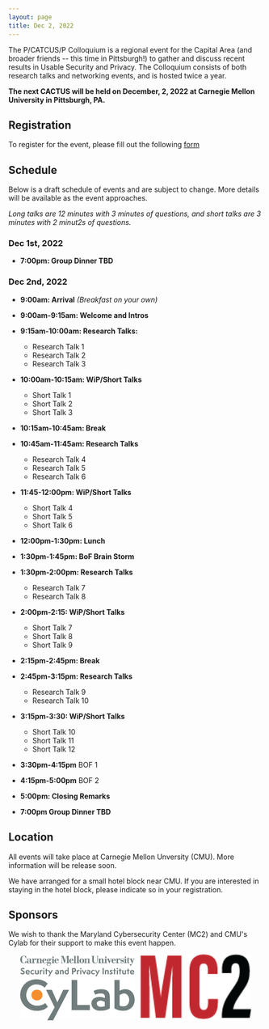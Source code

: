 ```yaml
---
layout: page
title: Dec 2, 2022
---
```


The P/CATCUS/P Colloquium is a regional event for the Capital Area (and broader friends -- this time in Pittsburgh!) to gather and discuss recent results in Usable Security and Privacy. The Colloquium consists of both research talks and networking events, and is hosted twice a year.

**The next CACTUS will be held on December, 2, 2022 at Carnegie Mellon University in Pittsburgh, PA.** 

## Registration

To register for the event, please fill out the following [form](https://docs.google.com/forms/d/e/1FAIpQLSfNqbWweLgGAIQiEFlxtJzrhChqi5U1M7C3GPnAP732fPgMtw/viewform?usp=sf_link)


## Schedule 

Below is a draft schedule of events and are subject to change. More details will be available as the event approaches.

*Long talks are 12 minutes with 3 minutes of questions, and short talks are 3 minutes with 2 minut2s of questions.*

### Dec 1st, 2022

* **7:00pm: Group Dinner TBD**

### Dec 2nd, 2022

* **9:00am: Arrival** *(Breakfast on your own)*

* **9:00am-9:15am: Welcome and Intros**

* **9:15am-10:00am: Research Talks:**
  * Research Talk 1
  * Research Talk 2
  * Research Talk 3
 
* **10:00am-10:15am: WiP/Short Talks**
  * Short Talk 1
  * Short Talk 2
  * Short Talk 3

* **10:15am-10:45am: Break**

* **10:45am-11:45am: Research Talks**
  * Research Talk 4
  * Research Talk 5
  * Research Talk 6
  
* **11:45-12:00pm: WiP/Short Talks**
  * Short Talk 4
  * Short Talk 5
  * Short Talk 6
  
* **12:00pm-1:30pm: Lunch**

* **1:30pm-1:45pm: BoF Brain Storm**

* **1:30pm-2:00pm: Research Talks**
  * Research Talk 7
  * Research Talk 8
  
* **2:00pm-2:15: WiP/Short Talks**
  * Short Talk 7
  * Short Talk 8
  * Short Talk 9

* **2:15pm-2:45pm: Break**

* **2:45pm-3:15pm: Research Talks**
  * Research Talk 9
  * Research Talk 10

* **3:15pm-3:30: WiP/Short Talks**
  * Short Talk 10
  * Short Talk 11
  * Short Talk 12


* **3:30pm-4:15pm** BOF 1

* **4:15pm-5:00pm** BOF 2

* **5:00pm: Closing Remarks**

* **7:00pm Group Dinner TBD** 



## Location

All events will take place at Carnegie Mellon Unversity (CMU). More information will be release soon.

We have arranged for a small hotel block near CMU. If you are interested in staying in the hotel block, please indicate so in your registration. 


## Sponsors

We wish to thank the Maryland Cybersecurity Center (MC2) and CMU's Cylab for their support to make this event happen.

<center>
<img class="sonsor-img" src="images/cylab.png" width="45%">
<img class="sonsor-img" src="images/mc2.png" width="45%">
</center>

